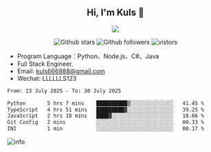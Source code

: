 <h2 align="center"> Hi, I'm Kuls 👋 </h2>
<p align="center">
    <p align="center">
        <img src=" https://avatars.githubusercontent.com/u/42165104?s=460&u=5c7fbf0bce7d4b38a15a44676e6f64b529e47598&v=4"/>
    </p>
    <p align="center">
      <img src="https://img.shields.io/github/stars/hellokuls?style=social" alt="Github stars" />
      <img src="https://img.shields.io/github/followers/hellokuls?style=social" alt="Github followers" />
      <img src="https://visitor-badge.glitch.me/badge?page_id=hellokuls.readme" alt="vistors" />
    </p>
</p>

- Program Language：Python、Node.js、C#、Java
- Full Stack Engineer.
- Email: kuls666888@gmail.com
- Wechat: LLLLLLS123

<!--START_SECTION:waka-->

```txt
From: 23 July 2025 - To: 30 July 2025

Python       5 hrs 7 mins    ██████████▒░░░░░░░░░░░░░░   41.45 %
TypeScript   4 hrs 51 mins   █████████▓░░░░░░░░░░░░░░░   39.25 %
JavaScript   2 hrs 18 mins   ████▓░░░░░░░░░░░░░░░░░░░░   18.66 %
Git Config   2 mins          ░░░░░░░░░░░░░░░░░░░░░░░░░   00.33 %
INI          1 min           ░░░░░░░░░░░░░░░░░░░░░░░░░   00.17 %
```

<!--END_SECTION:waka-->

![info](https://github-readme-stats.vercel.app/api?username=hellokuls&show_icons=true&count_private=true&hide=prs&theme=default_repocard)


